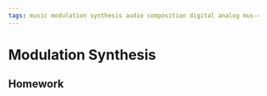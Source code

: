 ```yaml
---
tags: music modulation synthesis audio composition digital analog mus-407 synthesizers
---
```


# Modulation Synthesis

## Homework
